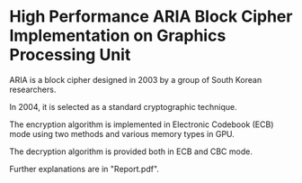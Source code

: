 # High Performance ARIA Block Cipher Implementation on Graphics Processing Unit


ARIA is a block cipher designed in 2003 by a group of South Korean researchers. 

In 2004, it is selected as a standard cryptographic technique. 

The encryption algorithm is implemented in Electronic Codebook (ECB) mode using two methods and various memory types in GPU. 

The decryption algorithm is provided both in ECB and CBC mode.

Further explanations are in "Report.pdf".
